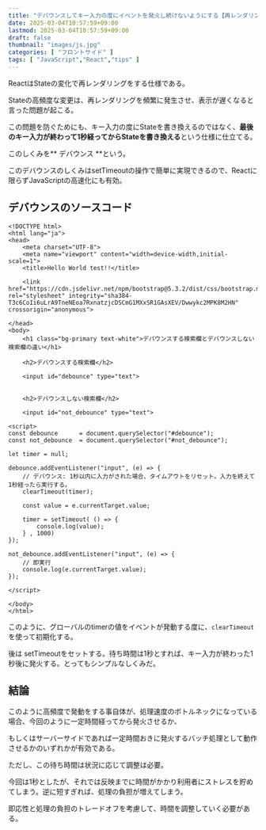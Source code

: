 ```yaml
---
title: "デバウンスしてキー入力の度にイベントを発火し続けないようにする【再レンダリング地獄対策】"
date: 2025-03-04T10:57:59+09:00
lastmod: 2025-03-04T10:57:59+09:00
draft: false
thumbnail: "images/js.jpg"
categories: [ "フロントサイド" ]
tags: [ "JavaScript","React","tips" ]
---
```



ReactはStateの変化で再レンダリングをする仕様である。

Stateの高頻度な変更は、再レンダリングを頻繁に発生させ、表示が遅くなると言った問題が起こる。

この問題を防ぐためにも、キー入力の度にStateを書き換えるのではなく、**最後のキー入力が終わって1秒経ってからStateを書き換える**という仕様に仕立てる。

このしくみを** デバウンス **という。

このデバウンスのしくみはsetTimeoutの操作で簡単に実現できるので、Reactに限らずJavaScriptの高速化にも有効。

## デバウンスのソースコード


```
<!DOCTYPE html>
<html lang="ja">
<head>
    <meta charset="UTF-8">
    <meta name="viewport" content="width=device-width,initial-scale=1">
    <title>Hello World test!!</title>
    
    <link href="https://cdn.jsdelivr.net/npm/bootstrap@5.3.2/dist/css/bootstrap.min.css" rel="stylesheet" integrity="sha384-T3c6CoIi6uLrA9TneNEoa7RxnatzjcDSCmG1MXxSR1GAsXEV/Dwwykc2MPK8M2HN" crossorigin="anonymous">

</head>
<body>
    <h1 class="bg-primary text-white">デバウンスする検索欄とデバウンスしない検索欄の違い</h1>

    <h2>デバウンスする検索欄</h2>

    <input id="debounce" type="text">


    <h2>デバウンスしない検索欄</h2>

    <input id="not_debounce" type="text">

<script>
const debounce      = document.querySelector("#debounce");
const not_debounce  = document.querySelector("#not_debounce");

let timer = null;

debounce.addEventListener("input", (e) => {
    // デバウンス: 1秒以内に入力がされた場合、タイムアウトをリセット。入力を終えて1秒経ったら実行する。
    clearTimeout(timer);

    const value = e.currentTarget.value;

    timer = setTimeout( () => {
        console.log(value);
    } , 1000)
});

not_debounce.addEventListener("input", (e) => {
    // 即実行
    console.log(e.currentTarget.value);
});

</script>

</body>
</html>
```

このように、グローバルのtimerの値をイベントが発動する度に、`clearTimeout`を使って初期化する。

後は setTimeoutをセットする。待ち時間は1秒とすれば、キー入力が終わった1秒後に発火する。とってもシンプルなしくみだ。

## 結論

このように高頻度で発動をする事自体が、処理速度のボトルネックになっている場合、今回のように一定時間経ってから発火させるか、

もしくはサーバーサイドであれば一定時間おきに発火するバッチ処理として動作させるかのいずれかが有効である。

ただし、この待ち時間は状況に応じて調整は必要。

今回は1秒としたが、それでは反映までに時間がかかり利用者にストレスを貯めてしまう。逆に短すぎれば、処理の負担が増えてしまう。

即応性と処理の負担のトレードオフを考慮して、時間を調整していく必要がある。


